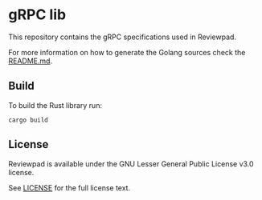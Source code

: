 # gRPC lib

This repository contains the gRPC specifications used in Reviewpad.

For more information on how to generate the Golang sources check the [README.md](go/README.md).

## Build

To build the Rust library run:

```
cargo build
```

## License

Reviewpad is available under the GNU Lesser General Public License v3.0 license.

See [LICENSE](LICENSE) for the full license text.
